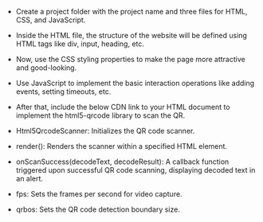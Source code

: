 -  Create a project folder with the project name and three files for HTML, CSS, and JavaScript.

-  Inside the HTML file, the structure of the website will be defined using HTML tags like div, input, heading, etc.

-  Now, use the CSS styling properties to make the page more attractive and good-looking.

-  Use JavaScript to implement the basic interaction operations like adding events, setting timeouts, etc.

-  After that, include the below CDN link to your HTML document to implement the html5-qrcode library to scan the QR.

-  Html5QrcodeScanner: Initializes the QR code scanner.

-  render(): Renders the scanner within a specified HTML element.

-  onScanSuccess(decodeText, decodeResult): A callback function triggered upon successful QR code scanning, displaying decoded text in an alert.

-  fps: Sets the frames per second for video capture.

-  qrbos: Sets the QR code detection boundary size.
